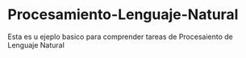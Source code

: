 # Procesamiento-Lenguaje-Natural
Esta es u ejeplo basico para comprender tareas de Procesaiento de Lenguaje Natural
